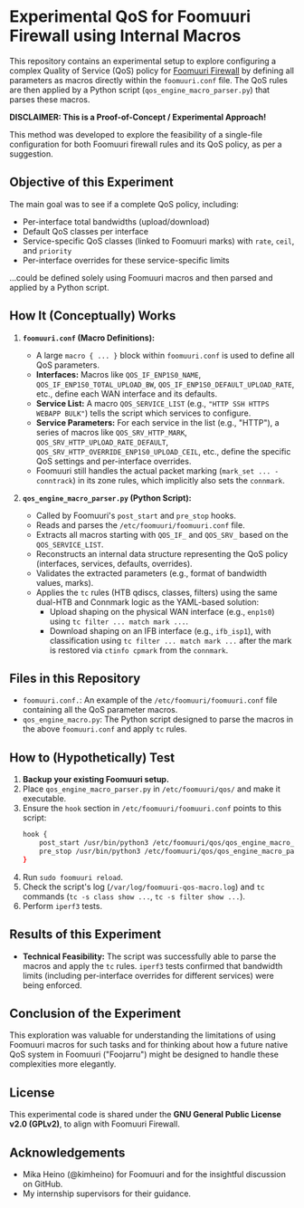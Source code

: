 # Experimental QoS for Foomuuri Firewall using Internal Macros

This repository contains an experimental setup to explore configuring a complex Quality of Service (QoS) policy for [Foomuuri Firewall](https://github.com/MikaL/foomuuri) by defining all parameters as macros directly within the `foomuuri.conf` file. The QoS rules are then applied by a Python script (`qos_engine_macro_parser.py`) that parses these macros.

**DISCLAIMER: This is a Proof-of-Concept / Experimental Approach!**

This method was developed to explore the feasibility of a single-file configuration for both Foomuuri firewall rules and its QoS policy, as per a suggestion.

## Objective of this Experiment

The main goal was to see if a complete QoS policy, including:
* Per-interface total bandwidths (upload/download)
* Default QoS classes per interface
* Service-specific QoS classes (linked to Foomuuri marks) with `rate`, `ceil`, and `priority`
* Per-interface overrides for these service-specific limits

...could be defined solely using Foomuuri macros and then parsed and applied by a Python script.

## How It (Conceptually) Works

1.  **`foomuuri.conf` (Macro Definitions):**
    * A large `macro { ... }` block within `foomuuri.conf` is used to define all QoS parameters.
    * **Interfaces:** Macros like `QOS_IF_ENP1S0_NAME`, `QOS_IF_ENP1S0_TOTAL_UPLOAD_BW`, `QOS_IF_ENP1S0_DEFAULT_UPLOAD_RATE`, etc., define each WAN interface and its defaults.
    * **Service List:** A macro `QOS_SERVICE_LIST` (e.g., `"HTTP SSH HTTPS WEBAPP BULK"`) tells the script which services to configure.
    * **Service Parameters:** For each service in the list (e.g., "HTTP"), a series of macros like `QOS_SRV_HTTP_MARK`, `QOS_SRV_HTTP_UPLOAD_RATE_DEFAULT`, `QOS_SRV_HTTP_OVERRIDE_ENP1S0_UPLOAD_CEIL`, etc., define the specific QoS settings and per-interface overrides.
    * Foomuuri still handles the actual packet marking (`mark_set ... -conntrack`) in its zone rules, which implicitly also sets the `connmark`.

2.  **`qos_engine_macro_parser.py` (Python Script):**
    * Called by Foomuuri's `post_start` and `pre_stop` hooks.
    * Reads and parses the `/etc/foomuuri/foomuuri.conf` file.
    * Extracts all macros starting with `QOS_IF_` and `QOS_SRV_` based on the `QOS_SERVICE_LIST`.
    * Reconstructs an internal data structure representing the QoS policy (interfaces, services, defaults, overrides).
    * Validates the extracted parameters (e.g., format of bandwidth values, marks).
    * Applies the `tc` rules (HTB qdiscs, classes, filters) using the same dual-HTB and Connmark logic as the YAML-based solution:
        * Upload shaping on the physical WAN interface (e.g., `enp1s0`) using `tc filter ... match mark ...`.
        * Download shaping on an IFB interface (e.g., `ifb_isp1`), with classification using `tc filter ... match mark ...` after the mark is restored via `ctinfo cpmark` from the `connmark`.

## Files in this Repository

* `foomuuri.conf.`: An example of the `/etc/foomuuri/foomuuri.conf` file containing all the QoS parameter macros.
* `qos_engine_macro.py`: The Python script designed to parse the macros in the above `foomuuri.conf` and apply `tc` rules.

## How to (Hypothetically) Test

1.  **Backup your existing Foomuuri setup.**
2.  Place `qos_engine_macro_parser.py` in `/etc/foomuuri/qos/` and make it executable.
3.  Ensure the `hook` section in `/etc/foomuuri/foomuuri.conf` points to this script:
    ```bash
    hook {
        post_start /usr/bin/python3 /etc/foomuuri/qos/qos_engine_macro_parser.py --start --config-file /etc/foomuuri/foomuuri.conf
        pre_stop /usr/bin/python3 /etc/foomuuri/qos/qos_engine_macro_parser.py --stop --config-file /etc/foomuuri/foomuuri.conf
    }
    ```
4.  Run `sudo foomuuri reload`.
5.  Check the script's log (`/var/log/foomuuri-qos-macro.log`) and `tc` commands (`tc -s class show ...`, `tc -s filter show ...`).
6.  Perform `iperf3` tests.

## Results of this Experiment

* **Technical Feasibility:** The script was successfully able to parse the macros and apply the `tc` rules. `iperf3` tests confirmed that bandwidth limits (including per-interface overrides for different services) were being enforced.

## Conclusion of the Experiment

This exploration was valuable for understanding the limitations of using Foomuuri macros for such tasks and for thinking about how a future native QoS system in Foomuuri ("Foojarru") might be designed to handle these complexities more elegantly.

## License

This experimental code is shared under the **GNU General Public License v2.0 (GPLv2)**, to align with Foomuuri Firewall.

## Acknowledgements
* Mika Heino (@kimheino) for Foomuuri and for the insightful discussion on GitHub.
* My internship supervisors for their guidance.
